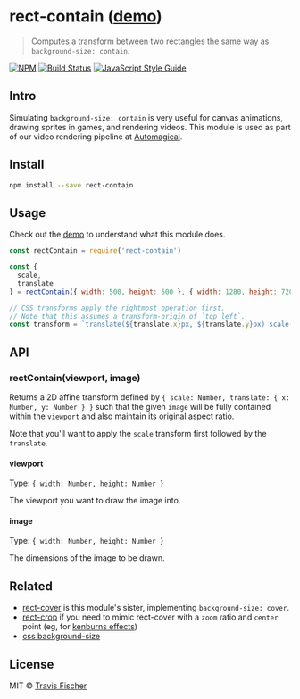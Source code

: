 # rect-contain ([demo](https://transitive-bullshit.github.io/rect-contain/))

> Computes a transform between two rectangles the same way as `background-size: contain`.

[![NPM](https://img.shields.io/npm/v/rect-contain.svg)](https://www.npmjs.com/package/rect-contain) [![Build Status](https://travis-ci.org/transitive-bullshit/rect-contain.svg?branch=master)](https://travis-ci.org/transitive-bullshit/rect-contain) [![JavaScript Style Guide](https://img.shields.io/badge/code_style-standard-brightgreen.svg)](https://standardjs.com)

## Intro

Simulating `background-size: contain` is very useful for canvas animations, drawing sprites in games, and rendering videos. This module is used as part of our video rendering pipeline at [Automagical](https://automagical.ai/).

## Install

```bash
npm install --save rect-contain
```

## Usage

Check out the [demo](https://transitive-bullshit.github.io/rect-contain/) to understand what this module does.

```js
const rectContain = require('rect-contain')

const {
  scale,
  translate
} = rectContain({ width: 500, height: 500 }, { width: 1280, height: 720 })

// CSS transforms apply the rightmost operation first.
// Note that this assumes a transform-origin of `top left`.
const transform = `translate(${translate.x}px, ${translate.y}px) scale(${scale})`
```

## API

### rectContain(viewport, image)

Returns a 2D affine transform defined by `{ scale: Number, translate: { x: Number, y: Number } }` such that the given `image` will be fully contained within the `viewport` and also maintain its original aspect ratio.

Note that you'll want to apply the `scale` transform first followed by the `translate`.

#### viewport

Type: `{ width: Number, height: Number }`

The viewport you want to draw the image into.

#### image

Type: `{ width: Number, height: Number }`

The dimensions of the image to be drawn.

## Related

- [rect-cover](https://github.com/transitive-bullshit/rect-cover) is this module's sister, implementing `background-size: cover`.
- [rect-crop](https://github.com/gre/rect-crop) if you need to mimic rect-cover with a `zoom` ratio and `center` point (eg, for [kenburns effects](https://github.com/gre/kenburns))
- [css background-size](https://developer.mozilla.org/en-US/docs/Web/CSS/background-size)

## License

MIT © [Travis Fischer](https://github.com/transitive-bullshit)
